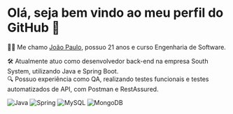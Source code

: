 # Olá, seja bem vindo ao meu perfil do GitHub 🚀

👨‍💻 Me chamo <a href="https://www.linkedin.com/in/joao-paulo-sigieski-bonetti/">João Paulo<a/>, possuo 21 anos e curso Engenharia de Software. 

🛠️ Atualmente atuo como desenvolvedor back-end na empresa South System, utilizando Java e Spring Boot.<br/>
🔍 Possuo experiência como QA, realizando testes funcionais e testes automatizados de API, com Postman e RestAssured.  

![Java](https://img.shields.io/badge/java-%23ED8B00.svg?style=for-the-badge&logo=openjdk&logoColor=white)
![Spring](https://img.shields.io/badge/spring-%236DB33F.svg?style=for-the-badge&logo=spring&logoColor=white)
![MySQL](https://img.shields.io/badge/mysql-4479A1.svg?style=for-the-badge&logo=mysql&logoColor=white)
![MongoDB](https://img.shields.io/badge/MongoDB-%234ea94b.svg?style=for-the-badge&logo=mongodb&logoColor=white)
